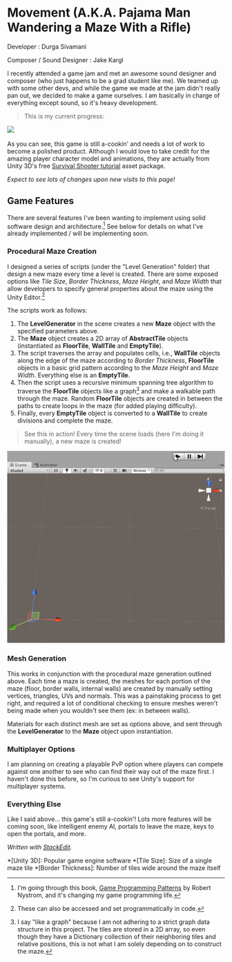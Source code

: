 # Movement (A.K.A. Pajama Man Wandering a Maze With a Rifle)
Developer
: Durga Sivamani

Composer / Sound Designer
: Jake Kargl

I recently attended a game jam and met an awesome sound designer and composer (who just happens to be a grad student like me). We teamed up with some other devs, and while the game we made at the jam didn't really pan out, we decided to make a game ourselves. I am basically in charge of everything except sound, so it's heavy development.

>This is my current progress:

![](Gifs/movement_status_11-19-19.gif)

As you can see, this game is still a-cookin' and needs a lot of work to become a polished product. Although I would love to take credit for the amazing player character model and animations, they are actually from Unity 3D's free [Survival Shooter tutorial](https://learn.unity.com/project/survival-shooter-tutorial) asset package. 

*Expect to see lots of changes upon new visits to this page!*
   
## Game Features
There are several features I've been wanting to implement using solid software design and architecture.[^1] See below for details on what I've already implemented / will be implementing soon.

### Procedural Maze Creation
I designed a series of scripts (under the "Level Generation" folder) that design a new maze every time a level is created. There are some exposed options like *Tile Size*, *Border Thickness*, *Maze Height*, and *Maze Width* that allow developers to specify general properties about the maze using the Unity Editor.[^2] 

The scripts work as follows:
1. The **LevelGenerator** in the scene creates a new **Maze** object with the specified parameters above.
2. The **Maze** object creates a 2D array of **AbstractTile** objects (instantiated as **FloorTile**, **WallTile** and **EmptyTile**).
3. The script traverses the array and populates cells, i.e., **WallTile** objects along the edge of the maze according to *Border Thickness*, **FloorTile** objects in a basic grid pattern according to the *Maze Height* and *Maze Width*. Everything else is an **EmptyTile**.
4. Then the script uses a recursive minimum spanning tree algorithm to traverse the **FloorTile** objects like a graph[^3] and make a walkable path through the maze. Random **FloorTile** objects are created in between the paths to create loops in the maze (for added playing difficulty).
5. Finally, every **EmptyTile** object is converted to a **WallTile** to create divisions and complete the maze.

>See this in action! Every time the scene loads (here I'm doing it manually), a new maze is created!

![](Gifs/maze_generation.gif)

### Mesh Generation
This works in conjunction with the procedural maze generation outlined above. Each time a maze is created, the meshes for each portion of the maze (floor, border walls, internal walls) are created by manually setting vertices, triangles, UVs and normals. This was a painstaking process to get right, and required a lot of conditional checking to ensure meshes weren't being made when you wouldn't see them (ex: in between walls).

Materials for each distinct mesh are set as options above, and sent through the **LevelGenerator** to the **Maze** object upon instantiation.


### Multiplayer Options
I am planning on creating a playable PvP option where players can compete against one another to see who can find their way out of the maze first. I haven't done this before, so I'm curious to see Unity's support for multiplayer systems.

### Everything Else
Like I said above... this game's still a-cookin'! Lots more features will be coming soon, like intelligent enemy AI, portals to leave the maze, keys to open the portals, and more.


*Written with [StackEdit](https://stackedit.io/).*

*[Unity 3D]: Popular game engine software
*[Tile Size]: Size of a single maze tile
*[Border Thickness]: Number of tiles wide around the maze itself
[^1]: I'm going through this book, [Game Programming Patterns](https://gameprogrammingpatterns.com/) by Robert Nystrom, and it's changing my game programming life.
[^2]: These can also be accessed and set programmatically in code.
[^3]: I say "like a graph" because I am not adhering to a strict graph data structure in this project. The tiles are stored in a 2D array, so even though they have a Dictionary collection of their neighboring tiles and relative positions, this is not what I am solely depending on to construct the maze.